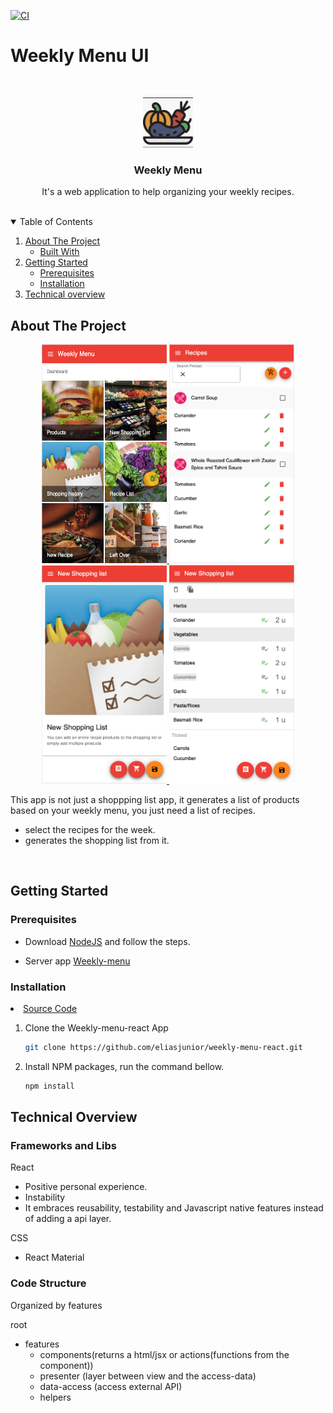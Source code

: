 [![CI](https://github.com/eliasjunior/weekly-menu-react/actions/workflows/main.yml/badge.svg)](https://github.com/eliasjunior/weekly-menu-react/actions/workflows/main.yml)

# Weekly Menu UI

<br />
<p align="center">
  <a href="https://github.com/eliasjunior/weekly-menu-react/blob/master/public/favicon.png">
    <img src="public/favicon.png" alt="Logo" width="80" height="80">
  </a>

  <h3 align="center">Weekly Menu</h3>

  <p align="center">
    It's a web application to help organizing your weekly recipes.
    <br />
    <br />
  </p>
</p>
<!-- TABLE OF CONTENTS -->
<details open="open">
  <summary>Table of Contents</summary>
  <ol>
    <li>
      <a href="#about-the-project">About The Project</a>
      <ul>
        <li><a href="#built-with">Built With</a></li>
      </ul>
    </li>
    <li>
      <a href="#getting-started">Getting Started</a>
      <ul>
        <li><a href="#prerequisites">Prerequisites</a></li>
        <li><a href="#installation">Installation</a></li>
      </ul>
    </li>
    <li><a href="#technical-overview">Technical overview</a></li>
  </ol>
</details>

<!-- ABOUT THE PROJECT -->

## About The Project

<p align="center" >
    <a href="https://github.com/eliasjunior/weekly-menu-react/blob/master/docs/img/dashboard.png">
        <img src="docs/img/dashboard.png" alt="Logo" width="200px" height="350px">
    </a>
     <a href="https://github.com/eliasjunior/weekly-menu-react/blob/master/docs/img/recipes.png">
        <img src="docs/img/recipes.png" alt="Logo" width="200px" height="350px">
    </a>
    <a href="https://github.com/eliasjunior/weekly-menu-react/blob/master/docs/img/shopping-list.png">
        <img src="docs/img/shopping-list.png" alt="Logo" width="200px" height="350px">
    </a>
    <a href="https://github.com/eliasjunior/weekly-menu-react/blob/master/docs/img/pick-list.png">
        <img src="docs/img/pick-list.png" alt="Logo" width="200px" height="350px">
    </a>
</p>

This app is not just a shoppping list app, it generates a list of products based on your weekly menu, you just need a list of recipes.
* select the recipes for the week.
* generates the shopping list from it.

</br>

## Getting Started

### Prerequisites

* Download [NodeJS](https://nodejs.org)  and follow the steps.

* Server app [Weekly-menu](https://github.com/eliasjunior/weekly-menu)

### Installation

<li><a href="https://github.com/eliasjunior/weekly-menu-react" target="_blank">Source Code</a></li>

1. Clone the Weekly-menu-react App
   ```sh
   git clone https://github.com/eliasjunior/weekly-menu-react.git
   ```
2. Install NPM packages, run the command bellow.
   ```sh
   npm install
   ```

## Technical Overview

### Frameworks and Libs

React

* Positive personal experience.
* Instability
* It embraces reusability, testability and Javascript native features instead of adding a api layer.

CSS

* React Material


### Code Structure

Organized by features
 
root
- features
  - components(returns a html/jsx or actions(functions from the component))
  - presenter (layer between view and the access-data)
  - data-access (access external API)
  - helpers


